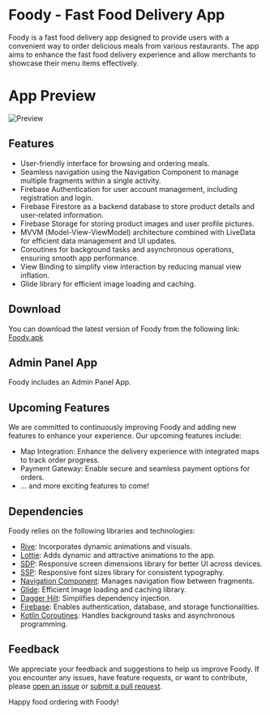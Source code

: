 # Foody - Fast Food Delivery App

Foody is a fast food delivery app designed to provide users with a convenient way to order delicious meals from various restaurants. The app aims to enhance the fast food delivery experience and allow merchants to showcase their menu items effectively.

# App Preview

![Preview](https://github.com/Noctambulist-007/Foody/assets/137734510/e751fafe-69af-4604-a70b-108286809a7f)

## Features

- User-friendly interface for browsing and ordering meals.
- Seamless navigation using the Navigation Component to manage multiple fragments within a single activity.
- Firebase Authentication for user account management, including registration and login.
- Firebase Firestore as a backend database to store product details and user-related information.
- Firebase Storage for storing product images and user profile pictures.
- MVVM (Model-View-ViewModel) architecture combined with LiveData for efficient data management and UI updates.
- Coroutines for background tasks and asynchronous operations, ensuring smooth app performance.
- View Binding to simplify view interaction by reducing manual view inflation.
- Glide library for efficient image loading and caching.

## Download

You can download the latest version of Foody from the following link: [Foody.apk](https://www.mediafire.com/file/j5h9obftqtktkj5/Foody.apk/file)

## Admin Panel App

Foody includes an Admin Panel App.

## Upcoming Features

We are committed to continuously improving Foody and adding new features to enhance your experience. Our upcoming features include:

- Map Integration: Enhance the delivery experience with integrated maps to track order progress.
- Payment Gateway: Enable secure and seamless payment options for orders.
- ... and more exciting features to come!


## Dependencies

Foody relies on the following libraries and technologies:

- [Rive](https://rive.app/): Incorporates dynamic animations and visuals.
- [Lottie](https://github.com/airbnb/lottie-android): Adds dynamic and attractive animations to the app.
- [SDP](https://github.com/intuit/sdp): Responsive screen dimensions library for better UI across devices.
- [SSP](https://github.com/intuit/ssp): Responsive font sizes library for consistent typography.
- [Navigation Component](https://developer.android.com/guide/navigation): Manages navigation flow between fragments.
- [Glide](https://github.com/bumptech/glide): Efficient image loading and caching library.
- [Dagger Hilt](https://dagger.dev/hilt/): Simplifies dependency injection.
- [Firebase](https://firebase.google.com/): Enables authentication, database, and storage functionalities.
- [Kotlin Coroutines](https://github.com/Kotlin/kotlinx.coroutines): Handles background tasks and asynchronous programming.

## Feedback

We appreciate your feedback and suggestions to help us improve Foody. If you encounter any issues, have feature requests, or want to contribute, please [open an issue](https://github.com/yourusername/Foody/issues) or [submit a pull request](https://github.com/yourusername/Foody/pulls).

Happy food ordering with Foody!
